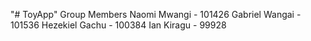"# ToyApp" 
Group Members
Naomi Mwangi - 101426
Gabriel Wangai - 101536
Hezekiel Gachu - 100384
Ian Kiragu - 99928
